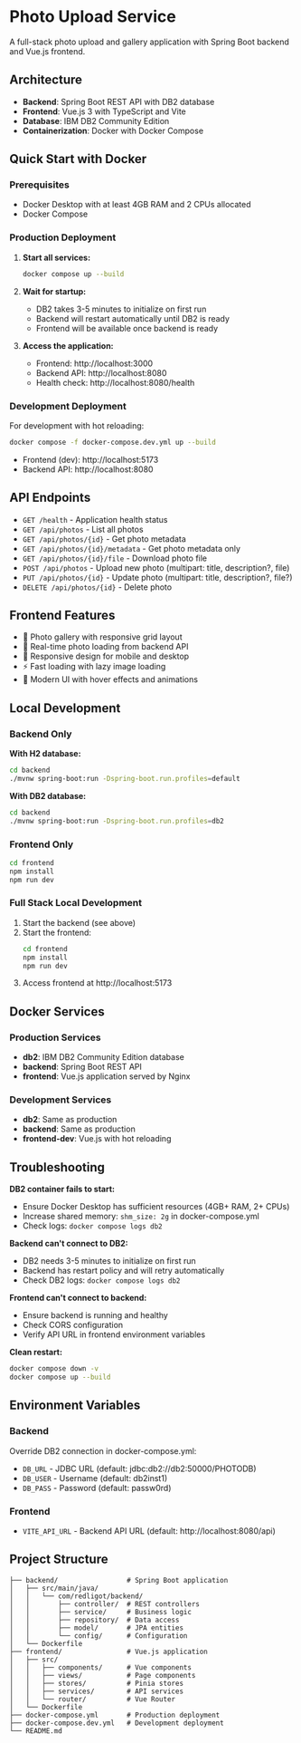 # Photo Upload Service

A full-stack photo upload and gallery application with Spring Boot backend and Vue.js frontend.

## Architecture

- **Backend**: Spring Boot REST API with DB2 database
- **Frontend**: Vue.js 3 with TypeScript and Vite
- **Database**: IBM DB2 Community Edition
- **Containerization**: Docker with Docker Compose

## Quick Start with Docker

### Prerequisites
- Docker Desktop with at least 4GB RAM and 2 CPUs allocated
- Docker Compose

### Production Deployment

1. **Start all services:**
   ```bash
   docker compose up --build
   ```

2. **Wait for startup:**
   - DB2 takes 3-5 minutes to initialize on first run
   - Backend will restart automatically until DB2 is ready
   - Frontend will be available once backend is ready

3. **Access the application:**
   - Frontend: http://localhost:3000
   - Backend API: http://localhost:8080
   - Health check: http://localhost:8080/health

### Development Deployment

For development with hot reloading:

```bash
docker compose -f docker-compose.dev.yml up --build
```

- Frontend (dev): http://localhost:5173
- Backend API: http://localhost:8080

## API Endpoints

- `GET /health` - Application health status
- `GET /api/photos` - List all photos
- `GET /api/photos/{id}` - Get photo metadata
- `GET /api/photos/{id}/metadata` - Get photo metadata only
- `GET /api/photos/{id}/file` - Download photo file
- `POST /api/photos` - Upload new photo (multipart: title, description?, file)
- `PUT /api/photos/{id}` - Update photo (multipart: title, description?, file?)
- `DELETE /api/photos/{id}` - Delete photo

## Frontend Features

- 📸 Photo gallery with responsive grid layout
- 🔄 Real-time photo loading from backend API
- 📱 Responsive design for mobile and desktop
- ⚡ Fast loading with lazy image loading
- 🎨 Modern UI with hover effects and animations

## Local Development

### Backend Only

**With H2 database:**
```bash
cd backend
./mvnw spring-boot:run -Dspring-boot.run.profiles=default
```

**With DB2 database:**
```bash
cd backend
./mvnw spring-boot:run -Dspring-boot.run.profiles=db2
```

### Frontend Only

```bash
cd frontend
npm install
npm run dev
```

### Full Stack Local Development

1. Start the backend (see above)
2. Start the frontend:
   ```bash
   cd frontend
   npm install
   npm run dev
   ```
3. Access frontend at http://localhost:5173

## Docker Services

### Production Services
- **db2**: IBM DB2 Community Edition database
- **backend**: Spring Boot REST API
- **frontend**: Vue.js application served by Nginx

### Development Services
- **db2**: Same as production
- **backend**: Same as production
- **frontend-dev**: Vue.js with hot reloading

## Troubleshooting

**DB2 container fails to start:**
- Ensure Docker Desktop has sufficient resources (4GB+ RAM, 2+ CPUs)
- Increase shared memory: `shm_size: 2g` in docker-compose.yml
- Check logs: `docker compose logs db2`

**Backend can't connect to DB2:**
- DB2 needs 3-5 minutes to initialize on first run
- Backend has restart policy and will retry automatically
- Check DB2 logs: `docker compose logs db2`

**Frontend can't connect to backend:**
- Ensure backend is running and healthy
- Check CORS configuration
- Verify API URL in frontend environment variables

**Clean restart:**
```bash
docker compose down -v
docker compose up --build
```

## Environment Variables

### Backend
Override DB2 connection in docker-compose.yml:
- `DB_URL` - JDBC URL (default: jdbc:db2://db2:50000/PHOTODB)
- `DB_USER` - Username (default: db2inst1)
- `DB_PASS` - Password (default: passw0rd)

### Frontend
- `VITE_API_URL` - Backend API URL (default: http://localhost:8080/api)

## Project Structure

```
├── backend/                 # Spring Boot application
│   ├── src/main/java/
│   │   └── com/redligot/backend/
│   │       ├── controller/  # REST controllers
│   │       ├── service/     # Business logic
│   │       ├── repository/  # Data access
│   │       ├── model/       # JPA entities
│   │       └── config/      # Configuration
│   └── Dockerfile
├── frontend/                # Vue.js application
│   ├── src/
│   │   ├── components/      # Vue components
│   │   ├── views/           # Page components
│   │   ├── stores/          # Pinia stores
│   │   ├── services/        # API services
│   │   └── router/          # Vue Router
│   └── Dockerfile
├── docker-compose.yml       # Production deployment
├── docker-compose.dev.yml   # Development deployment
└── README.md
```
